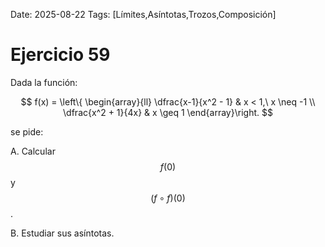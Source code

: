 Date: 2025-08-22
Tags: [Límites,Asíntotas,Trozos,Composición]

# Ejercicio 59

 
  Dada la función:



  
$$
  f(x) = \left\{ \begin{array}{ll}
 \dfrac{x-1}{x^2 - 1} &  x < 1,\ x \neq -1 \\
 \dfrac{x^2 + 1}{4x} &  x \geq 1
\end{array}\right.
$$
 
  se pide:



  
A.    Calcular  $$ f(0)$$   y  $$ (f  \circ  f)(0)$$  .



    
B.    Estudiar sus asíntotas.



  
